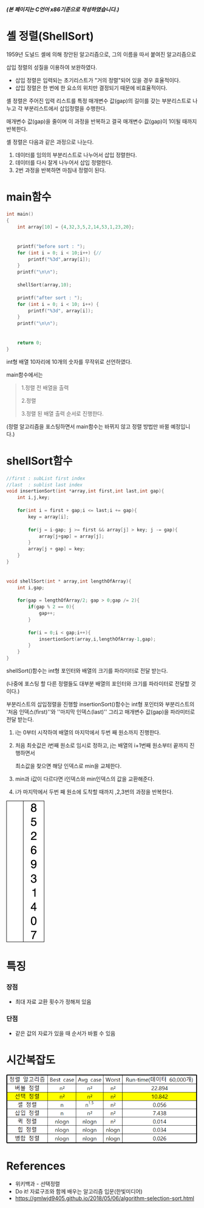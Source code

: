 ##### (본 페이지는 C언어 x86기준으로 작성하였습니다.)

# 셸 정렬(ShellSort)

1959년 도널드 셸에 의해 창안된 알고리즘으로, 그의 이름을 따서 붙여진 알고리즘으로

삽입 정렬의 성질을 이용하여 보완하였다.

- 삽입 정렬은 입력되는 초기리스트가 "거의 정렬"되어 있을 경우 효율적이다.
- 삽입 정렬은 한 번에 한 요소의 위치만 결정되기 때문에 비효율적이다.

셸 정렬은 주어진  입력 리스트를 특정 매개변수 값(gap)의 길이를 갖는 부분리스트로 나누고 각 부분리스트에서 삽입정렬을 수행한다.

매개변수 값(gap)을 줄이며 이 과정을 반복하고 결국 매개변수 값(gap)이 1이될 때까지 반복한다.

셸 정렬은 다음과 같은 과정으로 나눈다.

1. 데이터를  임의의 부분리스트로 나누어서 삽입 정렬한다.
2. 데이터를 다시 잘게 나누어서 삽입 정렬한다.
3. 2번 과정을 반복하면 마침내 정렬이 된다.



# main함수

```c
int main()
{
	int array[10] = {4,32,3,5,2,14,53,1,23,20};

	
	printf("before sort : ");
	for (int i = 0; i < 10;i++) {//
		printf("%3d",array[i]);
	}
	printf("\n\n");

	shellSort(array,10);

	printf("after sort : ");
	for (int i = 0; i < 10; i++) {
		printf("%3d", array[i]);
	}
	printf("\n\n");


	return 0;
}
```

int형 배열 10자리에 10개의 숫자를 무작위로 선언하였다.

main함수에서는

> 1.정렬 전 배열을 출력
>
> 2.정렬
>
> 3.정렬 된 배열 출력  순서로 진행한다.

(정렬 알고리즘을 포스팅하면서 main함수는 바뀌지 않고 정렬 방법만 바뀔 예정입니다.)



# shellSort함수

```c
//first : subList first index
//last  : sublist last index
void insertionSort(int *array,int first,int last,int gap){
    int i,j,key;

    for(int i = first + gap;i <= last;i += gap){
        key = array[i];

        for(j = i-gap; j >= first && array[j] > key; j -= gap){
            array[j+gap] = array[j];
        }
        array[j + gap] = key;
    }
}


void shellSort(int * array,int lengthOfArray){
    int i,gap;

    for(gap = lengthOfArray/2; gap > 0;gap /= 2){
        if(gap % 2 == 0){
            gap++;
        }

        for(i = 0;i < gap;i++){
            insertionSort(array,i,lengthOfArray-1,gap);
        }
    }
}
```

shellSort()함수는 int형 포인터와 배열의 크기를 파라미터로 전달 받는다.

(나중에 포스팅 할 다른 정렬들도 대부분 배열의 포인터와 크기를 파라미터로 전달할 것이다.)

부분리스트의 삽입정렬을 진행할 insertionSort()함수는 int형 포인터와 부분리스트의 '처음 인덱스(first)''와 ''마지막 인덱스(last)'' 그리고 매개변수 값(gap)을 파라미터로 전달 받는다.



1. i는 0부터 시작하여  배열의 마지막에서 두번 째 원소까지 진행한다.

2. 처음 최솟값은 i번째 원소로 임시로 정하고, j는 배열의 i+1번째 원소부터 끝까지 진행하면서

   최소값을 찾으면 해당 인덱스로 min을 교체한다.

3. min과 i값이 다르다면  i인덱스와 min인덱스의 값을 교환해준다.

4. i가 마지막에서 두번 째 원소에 도착할 때까지 ,2,3번의 과정을 반복한다.


![Selection-Sort-Animation](../images/selectionsort/Selection-Sort-Animation.gif)



 # 특징

### 장점

- 최대 자료 교환 횟수가 정해져 있음

### 단점

- 같은 값의 자료가 있을 때  순서가 바뀔 수 있음




# 시간복잡도

![timecomplex(bubblesort)](../images/selectionsort/timecomplex(selectionsort).PNG)



# References

- 위키백과 - 선택정렬
- Do it! 자료구조와 함께 배우는 알고리즘 입문(한빛미디어)
- https://gmlwjd9405.github.io/2018/05/06/algorithm-selection-sort.html